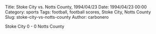 Title: Stoke City vs. Notts County, 1994/04/23
Date: 1994/04/23 00:00
Category: sports
Tags: football, football scores, Stoke City, Notts County
Slug: stoke-city-vs-notts-county
Author: carbonero


Stoke City 0 - 0 Notts County
